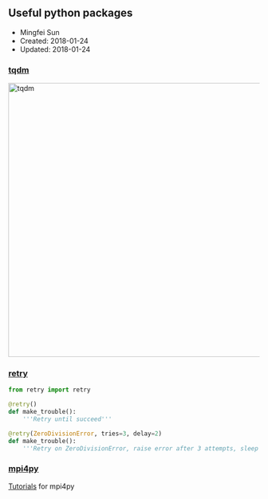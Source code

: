 ## Useful python packages
* Mingfei Sun
* Created: 2018-01-24
* Updated: 2018-01-24


### [tqdm](https://pypi.org/project/tqdm/)

<img src="https://warehouse-camo.cmh1.psfhosted.org/1e5bc2088d8bd1edf2ddaaffa21435c0fee10a03/68747470733a2f2f7261772e67697468756275736572636f6e74656e742e636f6d2f7471646d2f7471646d2f6d61737465722f696d616765732f7471646d2e676966" alt="tqdm" width="550px"/>

### [retry](https://pypi.org/project/retry/)

``` python
from retry import retry

@retry()
def make_trouble():
    '''Retry until succeed'''

@retry(ZeroDivisionError, tries=3, delay=2)
def make_trouble():
    '''Retry on ZeroDivisionError, raise error after 3 attempts, sleep 2 seconds between attempts.'''
```

### [mpi4py](https://mpi4py.readthedocs.io/en/stable/)
[Tutorials](https://mpi4py.readthedocs.io/en/stable/tutorial.html) for mpi4py
